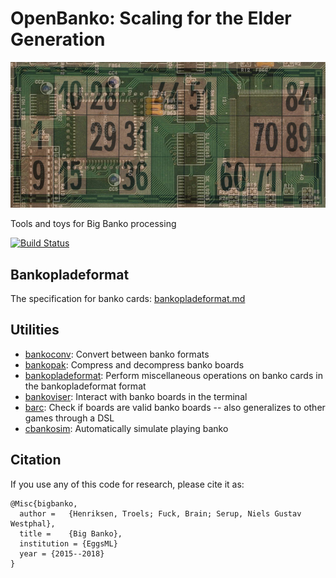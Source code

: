 # OpenBanko: Scaling for the Elder Generation

![Logo](bankochip.jpg)

Tools and toys for Big Banko processing

[![Build Status](https://travis-ci.org/diku-dk/openbanko.svg?branch=master)](https://travis-ci.org/diku-dk/openbanko)


## Bankopladeformat

The specification for banko cards: [bankopladeformat.md](bankopladeformat.md)


## Utilities

+ [bankoconv](bankoconv): Convert between banko formats
+ [bankopak](bankopak): Compress and decompress banko boards
+ [bankopladeformat](bankopladeformat): Perform miscellaneous
  operations on banko cards in the bankopladeformat format
+ [bankoviser](bankoviser): Interact with banko boards in the terminal
+ [barc](barc): Check if boards are valid banko boards -- also
  generalizes to other games through a DSL
+ [cbankosim](cbankosim/): Automatically simulate playing banko


## Citation

If you use any of this code for research, please cite it as:

    @Misc{bigbanko,
      author =   {Henriksen, Troels; Fuck, Brain; Serup, Niels Gustav Westphal},
      title =    {Big Banko},
      institution = {EggsML}
      year = {2015--2018}
    }
